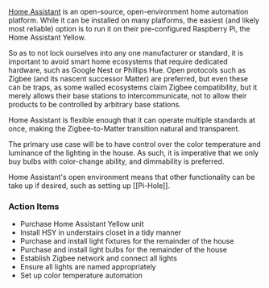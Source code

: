 [Home Assistant](https://home-assistant.io) is an open-source, open-environment home automation platform.  While it can be installed on many platforms, the easiest (and likely most reliable) option is to run it on their pre-configured Raspberry Pi, the Home Assistant Yellow.

So as to not lock ourselves into any one manufacturer or standard, it is important to avoid smart home ecosystems that require dedicated hardware, such as Google Nest or Phillips Hue.  Open protocols such as Zigbee (and its nascent successor Matter) are preferred, but even these can be traps, as some walled ecosystems claim Zigbee compatibility, but it merely allows their base stations to intercommunicate, not to allow their products to be controlled by arbitrary base stations.

Home Assistant is flexible enough that it can operate multiple standards at once, making the Zigbee-to-Matter transition natural and transparent.

The primary use case will be to have control over the color temperature and luminance of the lighting in the house.  As such, it is imperative that we only buy bulbs with color-change ability, and dimmability is preferred.

Home Assistant's open environment means that other functionality can be take up if desired, such as setting up [[Pi-Hole]].
### Action Items
- Purchase Home Assistant Yellow unit
- Install HSY in understairs closet in a tidy manner
- Purchase and install light fixtures for the remainder of the house
- Purchase and install light bulbs for the remainder of the house
- Establish Zigbee network and connect all lights
- Ensure all lights are named appropriately
- Set up color temperature automation